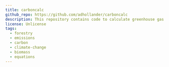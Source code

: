 ```yaml
---
title: carboncalc
github_repo: https://github.com/adhollander/carboncalc
description: This repository contains code to calculate greenhouse gas and emissions benefits of individual urban trees given data on parameters such as tree species, geographic region, tree diameter, and tree height.
license: Unlicense
tags:
  - forestry
  - emissions
  - carbon
  - climate-change
  - biomass
  - equations
---
```


